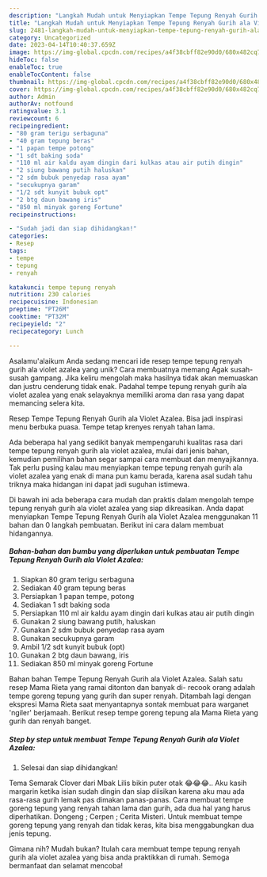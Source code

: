 ```yaml
---
description: "Langkah Mudah untuk Menyiapkan Tempe Tepung Renyah Gurih ala Violet Azalea{ yang Lezat"
title: "Langkah Mudah untuk Menyiapkan Tempe Tepung Renyah Gurih ala Violet Azalea{ yang Lezat"
slug: 2481-langkah-mudah-untuk-menyiapkan-tempe-tepung-renyah-gurih-ala-violet-azalea-yang-lezat
category: Uncategorized
date: 2023-04-14T10:40:37.659Z
image: https://img-global.cpcdn.com/recipes/a4f38cbff82e90d0/680x482cq70/tempe-tepung-renyah-gurih-ala-violet-azalea-foto-resep-utama.jpg
hideToc: false
enableToc: true
enableTocContent: false
thumbnail: https://img-global.cpcdn.com/recipes/a4f38cbff82e90d0/680x482cq70/tempe-tepung-renyah-gurih-ala-violet-azalea-foto-resep-utama.jpg
cover: https://img-global.cpcdn.com/recipes/a4f38cbff82e90d0/680x482cq70/tempe-tepung-renyah-gurih-ala-violet-azalea-foto-resep-utama.jpg
author: Admin
authorAv: notfound
ratingvalue: 3.1
reviewcount: 6
recipeingredient:
- "80 gram terigu serbaguna"
- "40 gram tepung beras"
- "1 papan tempe potong"
- "1 sdt baking soda"
- "110 ml air kaldu ayam dingin dari kulkas atau air putih dingin"
- "2 siung bawang putih haluskan"
- "2 sdm bubuk penyedap rasa ayam"
- "secukupnya garam"
- "1/2 sdt kunyit bubuk opt"
- "2 btg daun bawang iris"
- "850 ml minyak goreng Fortune"
recipeinstructions:

- "Sudah jadi dan siap dihidangkan!"
categories:
- Resep
tags:
- tempe
- tepung
- renyah

katakunci: tempe tepung renyah 
nutrition: 230 calories
recipecuisine: Indonesian
preptime: "PT26M"
cooktime: "PT32M"
recipeyield: "2"
recipecategory: Lunch

---
```



Asalamu'alaikum Anda sedang mencari ide resep tempe tepung renyah gurih ala violet azalea yang unik? Cara membuatnya memang Agak susah-susah gampang. Jika keliru mengolah maka hasilnya tidak akan memuaskan dan justru cenderung tidak enak. Padahal tempe tepung renyah gurih ala violet azalea yang enak selayaknya memiliki aroma dan rasa yang dapat memancing selera kita.


Resep Tempe Tepung Renyah Gurih ala Violet Azalea. Bisa jadi inspirasi menu berbuka puasa. Tempe tetap krenyes renyah tahan lama.

Ada beberapa hal yang sedikit banyak mempengaruhi kualitas rasa dari tempe tepung renyah gurih ala violet azalea, mulai dari jenis bahan, kemudian pemilihan bahan segar sampai cara membuat dan menyajikannya. Tak perlu pusing kalau mau menyiapkan tempe tepung renyah gurih ala violet azalea yang enak di mana pun kamu berada, karena asal sudah tahu triknya maka hidangan ini dapat jadi suguhan istimewa.


Di bawah ini ada beberapa cara mudah dan praktis dalam mengolah tempe tepung renyah gurih ala violet azalea yang siap dikreasikan. Anda dapat menyiapkan Tempe Tepung Renyah Gurih ala Violet Azalea menggunakan 11 bahan dan 0 langkah pembuatan. Berikut ini cara dalam membuat hidangannya.

<!--inarticleads1-->

##### Bahan-bahan dan bumbu yang diperlukan untuk pembuatan Tempe Tepung Renyah Gurih ala Violet Azalea:

1. Siapkan 80 gram terigu serbaguna
1. Sediakan 40 gram tepung beras
1. Persiapkan 1 papan tempe, potong
1. Sediakan 1 sdt baking soda
1. Persiapkan 110 ml air kaldu ayam dingin dari kulkas atau air putih dingin
1. Gunakan 2 siung bawang putih, haluskan
1. Gunakan 2 sdm bubuk penyedap rasa ayam
1. Gunakan secukupnya garam
1. Ambil 1/2 sdt kunyit bubuk (opt)
1. Gunakan 2 btg daun bawang, iris
1. Sediakan 850 ml minyak goreng Fortune


Bahan bahan Tempe Tepung Renyah Gurih ala Violet Azalea. Salah satu resep Mama Rieta yang ramai ditonton dan banyak di- recook orang adalah tempe goreng tepung yang gurih dan super renyah. Ditambah lagi dengan ekspresi Mama Rieta saat menyantapnya sontak membuat para warganet &#39;ngiler&#39; berjamaah. Berikut resep tempe goreng tepung ala Mama Rieta yang gurih dan renyah banget. 

<!--inarticleads2-->

##### Step by step untuk membuat Tempe Tepung Renyah Gurih ala Violet Azalea:


1. Selesai dan siap dihidangkan!

Tema Semarak Clover dari Mbak Lilis bikin puter otak 😂😂😂.. Aku kasih margarin ketika isian sudah dingin dan siap diisikan karena aku mau ada rasa-rasa gurih lemak pas dimakan panas-panas. Cara membuat tempe goreng tepung yang renyah tahan lama dan gurih, ada dua hal yang harus diperhatikan. Dongeng ; Cerpen ; Cerita Misteri. Untuk membuat tempe goreng tepung yang renyah dan tidak keras, kita bisa menggabungkan dua jenis tepung. 

Gimana nih? Mudah bukan? Itulah cara membuat tempe tepung renyah gurih ala violet azalea yang bisa anda praktikkan di rumah. Semoga bermanfaat dan selamat mencoba!
